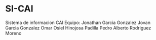 # SI-CAI
Sistema de informacion CAI
Equipo:
Jonathan Garcia Gonzalez
Jovan Garcia Gonzalez
Omar Osiel Hinojosa Padilla
Pedro Alberto Rodriguez Moreno
